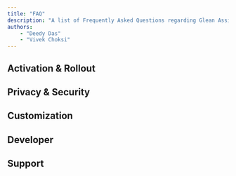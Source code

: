 ```yaml
---
title: "FAQ"
description: "A list of Frequently Asked Questions regarding Glean Assistant and Generative AI."
authors:
    - "Deedy Das"
    - "Vivek Choksi"
---
```


## Activation & Rollout


## Privacy & Security


## Customization


## Developer


## Support

